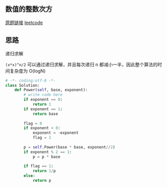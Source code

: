 ## 数值的整数次方

[原题链接](https://www.nowcoder.com/practice/1a834e5e3e1a4b7ba251417554e07c00?tpId=13&tqId=11165&tPage=1&rp=1&ru=/ta/coding-interviews&qru=/ta/coding-interviews/question-ranking)
[leetcode](https://leetcode-cn.com/problems/powx-n/submissions/)

## 思路

递归求解

`(x*x)^n/2` 可以通过递归求解，并且每次递归 n 都减小一半，因此整个算法的时间复杂度为 O(logN)
 
```python
# -*- coding:utf-8 -*-
class Solution:
    def Power(self, base, exponent):
        # write code here
        if exponent == 0:
            return 1
        if exponent == 1:
            return base
        
        flag = 0
        if exponent < 0:
            exponent = -exponent
            flag = 1
        
        p = self.Power(base * base, exponent//2)
        if exponent % 2 == 1:
            p = p * base
        
        if flag == 1:
            return 1/p
        else:
            return p
```